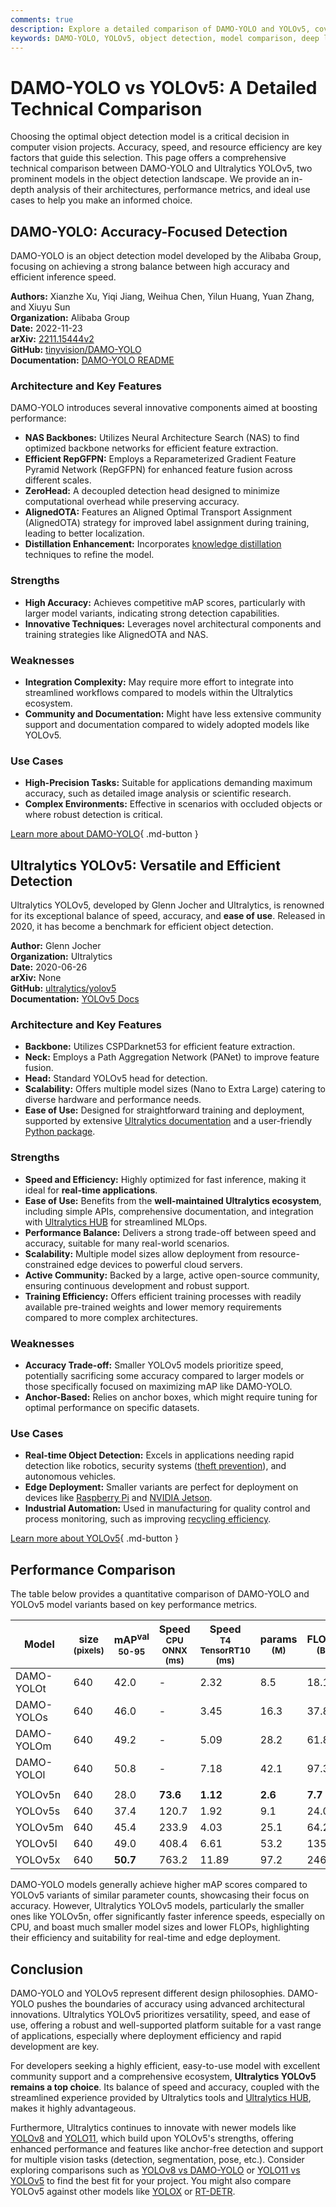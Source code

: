 ```yaml
---
comments: true
description: Explore a detailed comparison of DAMO-YOLO and YOLOv5, covering architecture, performance, and use cases to help select the best model for your project.
keywords: DAMO-YOLO, YOLOv5, object detection, model comparison, deep learning, computer vision, accuracy, performance metrics, Ultralytics
---
```


# DAMO-YOLO vs YOLOv5: A Detailed Technical Comparison

Choosing the optimal object detection model is a critical decision in computer vision projects. Accuracy, speed, and resource efficiency are key factors that guide this selection. This page offers a comprehensive technical comparison between DAMO-YOLO and Ultralytics YOLOv5, two prominent models in the object detection landscape. We provide an in-depth analysis of their architectures, performance metrics, and ideal use cases to help you make an informed choice.

<script async src="https://cdn.jsdelivr.net/npm/chart.js"></script>
<script defer src="../../javascript/benchmark.js"></script>

<canvas id="modelComparisonChart" width="1024" height="400" active-models='["DAMO-YOLO", "YOLOv5"]'></canvas>

## DAMO-YOLO: Accuracy-Focused Detection

DAMO-YOLO is an object detection model developed by the Alibaba Group, focusing on achieving a strong balance between high accuracy and efficient inference speed.

**Authors:** Xianzhe Xu, Yiqi Jiang, Weihua Chen, Yilun Huang, Yuan Zhang, and Xiuyu Sun  
**Organization:** Alibaba Group  
**Date:** 2022-11-23  
**arXiv:** [2211.15444v2](https://arxiv.org/abs/2211.15444v2)  
**GitHub:** [tinyvision/DAMO-YOLO](https://github.com/tinyvision/DAMO-YOLO)  
**Documentation:** [DAMO-YOLO README](https://github.com/tinyvision/DAMO-YOLO/blob/master/README.md)

### Architecture and Key Features

DAMO-YOLO introduces several innovative components aimed at boosting performance:

- **NAS Backbones:** Utilizes Neural Architecture Search (NAS) to find optimized backbone networks for efficient feature extraction.
- **Efficient RepGFPN:** Employs a Reparameterized Gradient Feature Pyramid Network (RepGFPN) for enhanced feature fusion across different scales.
- **ZeroHead:** A decoupled detection head designed to minimize computational overhead while preserving accuracy.
- **AlignedOTA:** Features an Aligned Optimal Transport Assignment (AlignedOTA) strategy for improved label assignment during training, leading to better localization.
- **Distillation Enhancement:** Incorporates [knowledge distillation](https://www.ultralytics.com/glossary/knowledge-distillation) techniques to refine the model.

### Strengths

- **High Accuracy:** Achieves competitive mAP scores, particularly with larger model variants, indicating strong detection capabilities.
- **Innovative Techniques:** Leverages novel architectural components and training strategies like AlignedOTA and NAS.

### Weaknesses

- **Integration Complexity:** May require more effort to integrate into streamlined workflows compared to models within the Ultralytics ecosystem.
- **Community and Documentation:** Might have less extensive community support and documentation compared to widely adopted models like YOLOv5.

### Use Cases

- **High-Precision Tasks:** Suitable for applications demanding maximum accuracy, such as detailed image analysis or scientific research.
- **Complex Environments:** Effective in scenarios with occluded objects or where robust detection is critical.

[Learn more about DAMO-YOLO](https://github.com/tinyvision/DAMO-YOLO/blob/master/README.md){ .md-button }

## Ultralytics YOLOv5: Versatile and Efficient Detection

Ultralytics YOLOv5, developed by Glenn Jocher and Ultralytics, is renowned for its exceptional balance of speed, accuracy, and **ease of use**. Released in 2020, it has become a benchmark for efficient object detection.

**Author:** Glenn Jocher  
**Organization:** Ultralytics  
**Date:** 2020-06-26  
**arXiv:** None  
**GitHub:** [ultralytics/yolov5](https://github.com/ultralytics/yolov5)  
**Documentation:** [YOLOv5 Docs](https://docs.ultralytics.com/models/yolov5/)

### Architecture and Key Features

- **Backbone:** Utilizes CSPDarknet53 for efficient feature extraction.
- **Neck:** Employs a Path Aggregation Network (PANet) to improve feature fusion.
- **Head:** Standard YOLOv5 head for detection.
- **Scalability:** Offers multiple model sizes (Nano to Extra Large) catering to diverse hardware and performance needs.
- **Ease of Use:** Designed for straightforward training and deployment, supported by extensive [Ultralytics documentation](https://docs.ultralytics.com/guides/) and a user-friendly [Python package](https://pypi.org/project/ultralytics/).

### Strengths

- **Speed and Efficiency:** Highly optimized for fast inference, making it ideal for **real-time applications**.
- **Ease of Use:** Benefits from the **well-maintained Ultralytics ecosystem**, including simple APIs, comprehensive documentation, and integration with [Ultralytics HUB](https://www.ultralytics.com/hub) for streamlined MLOps.
- **Performance Balance:** Delivers a strong trade-off between speed and accuracy, suitable for many real-world scenarios.
- **Scalability:** Multiple model sizes allow deployment from resource-constrained edge devices to powerful cloud servers.
- **Active Community:** Backed by a large, active open-source community, ensuring continuous development and robust support.
- **Training Efficiency:** Offers efficient training processes with readily available pre-trained weights and lower memory requirements compared to more complex architectures.

### Weaknesses

- **Accuracy Trade-off:** Smaller YOLOv5 models prioritize speed, potentially sacrificing some accuracy compared to larger models or those specifically focused on maximizing mAP like DAMO-YOLO.
- **Anchor-Based:** Relies on anchor boxes, which might require tuning for optimal performance on specific datasets.

### Use Cases

- **Real-time Object Detection:** Excels in applications needing rapid detection like robotics, security systems ([theft prevention](https://www.ultralytics.com/blog/computer-vision-for-theft-prevention-enhancing-security)), and autonomous vehicles.
- **Edge Deployment:** Smaller variants are perfect for deployment on devices like [Raspberry Pi](https://docs.ultralytics.com/guides/raspberry-pi/) and [NVIDIA Jetson](https://docs.ultralytics.com/guides/nvidia-jetson/).
- **Industrial Automation:** Used in manufacturing for quality control and process monitoring, such as improving [recycling efficiency](https://www.ultralytics.com/blog/recycling-efficiency-the-power-of-vision-ai-in-automated-sorting).

[Learn more about YOLOv5](https://docs.ultralytics.com/models/yolov5/){ .md-button }

## Performance Comparison

The table below provides a quantitative comparison of DAMO-YOLO and YOLOv5 model variants based on key performance metrics.

| Model      | size<br><sup>(pixels) | mAP<sup>val<br>50-95 | Speed<br><sup>CPU ONNX<br>(ms) | Speed<br><sup>T4 TensorRT10<br>(ms) | params<br><sup>(M) | FLOPs<br><sup>(B) |
| ---------- | --------------------- | -------------------- | ------------------------------ | ----------------------------------- | ------------------ | ----------------- |
| DAMO-YOLOt | 640                   | 42.0                 | -                              | 2.32                                | 8.5                | 18.1              |
| DAMO-YOLOs | 640                   | 46.0                 | -                              | 3.45                                | 16.3               | 37.8              |
| DAMO-YOLOm | 640                   | 49.2                 | -                              | 5.09                                | 28.2               | 61.8              |
| DAMO-YOLOl | 640                   | 50.8                 | -                              | 7.18                                | 42.1               | 97.3              |
|            |                       |                      |                                |                                     |                    |                   |
| YOLOv5n    | 640                   | 28.0                 | **73.6**                       | **1.12**                            | **2.6**            | **7.7**           |
| YOLOv5s    | 640                   | 37.4                 | 120.7                          | 1.92                                | 9.1                | 24.0              |
| YOLOv5m    | 640                   | 45.4                 | 233.9                          | 4.03                                | 25.1               | 64.2              |
| YOLOv5l    | 640                   | 49.0                 | 408.4                          | 6.61                                | 53.2               | 135.0             |
| YOLOv5x    | 640                   | **50.7**             | 763.2                          | 11.89                               | 97.2               | 246.4             |

DAMO-YOLO models generally achieve higher mAP scores compared to YOLOv5 variants of similar parameter counts, showcasing their focus on accuracy. However, Ultralytics YOLOv5 models, particularly the smaller ones like YOLOv5n, offer significantly faster inference speeds, especially on CPU, and boast much smaller model sizes and lower FLOPs, highlighting their efficiency and suitability for real-time and edge deployment.

## Conclusion

DAMO-YOLO and YOLOv5 represent different design philosophies. DAMO-YOLO pushes the boundaries of accuracy using advanced architectural innovations. Ultralytics YOLOv5 prioritizes versatility, speed, and ease of use, offering a robust and well-supported platform suitable for a vast range of applications, especially where deployment efficiency and rapid development are key.

For developers seeking a highly efficient, easy-to-use model with excellent community support and a comprehensive ecosystem, **Ultralytics YOLOv5 remains a top choice**. Its balance of speed and accuracy, coupled with the streamlined experience provided by Ultralytics tools and [Ultralytics HUB](https://www.ultralytics.com/hub), makes it highly advantageous.

Furthermore, Ultralytics continues to innovate with newer models like [YOLOv8](https://docs.ultralytics.com/models/yolov8/) and [YOLO11](https://docs.ultralytics.com/models/yolo11/), which build upon YOLOv5's strengths, offering enhanced performance and features like anchor-free detection and support for multiple vision tasks (detection, segmentation, pose, etc.). Consider exploring comparisons such as [YOLOv8 vs DAMO-YOLO](https://docs.ultralytics.com/compare/yolov8-vs-damo-yolo/) or [YOLO11 vs YOLOv5](https://docs.ultralytics.com/compare/yolo11-vs-yolov5/) to find the best fit for your project. You might also compare YOLOv5 against other models like [YOLOX](https://docs.ultralytics.com/compare/yolov5-vs-yolox/) or [RT-DETR](https://docs.ultralytics.com/compare/yolov5-vs-rtdetr/).
